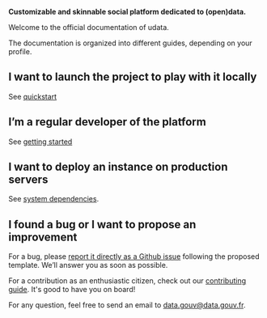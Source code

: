 **Customizable and skinnable social platform dedicated to (open)data.**

Welcome to the official documentation of udata. 

The documentation is organized into different guides, depending on your profile.

## I want to launch the project to play with it locally

See [quickstart](quickstart.md)

## I’m a regular developer of the platform

See [getting started](getting-started.md)

## I want to deploy an instance on production servers

See [system dependencies](system-dependencies.md).

## I found a bug or I want to propose an improvement

For a bug, please [report it directly as a Github issue][github-new-issue] following the proposed template. We’ll answer you as soon as possible.

For a contribution as an enthusiastic citizen, check out our [contributing guide](contributing-guide.md). It's good to have you on board!

For any question, feel free to send an email to [data.gouv@data.gouv.fr](mailto:data.gouv@data.gouv.fr).

[data-gouv-fr]: https://www.data.gouv.fr/
[data-gouv-lu-repository]: https://github.com/opendatalu/gouvlu
[github-new-issue]: https://github.com/opendatateam/udata/issues/new
[docker images]: https://github.com/opendatateam/docker-udata
